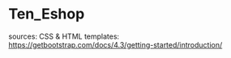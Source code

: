 # Ten_Eshop

sources:
CSS & HTML templates:
https://getbootstrap.com/docs/4.3/getting-started/introduction/